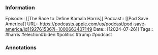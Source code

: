 ### Information

Episode:: [[The Race to Define Kamala Harris]]
Podcast:: [[Pod Save America]]
URL:: https://podcasts.apple.com/us/podcast/pod-save-america/id1192761536?i=1000663407149
Date:: [[2024-07-26]]
Tags:: #harris #election#biden #politics #trump 
#podcast


### Annotations

